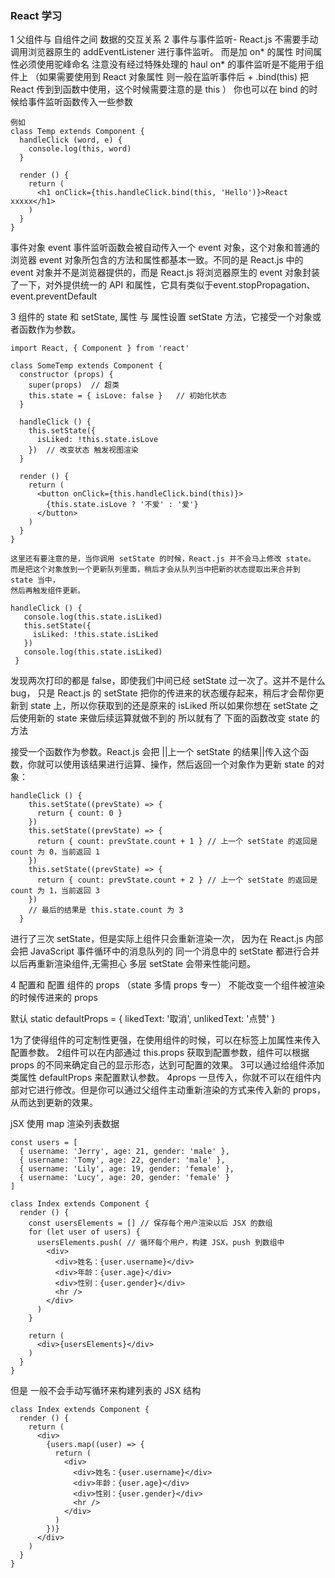 ### React  学习

1 父组件与 自组件之间 数据的交互关系
2 事件与事件监听-  React.js 不需要手动调用浏览器原生的 addEventListener 进行事件监听。 而是加 on* 的属性 时间属性必须使用驼峰命名
注意没有经过特殊处理的 haul on*  的事件监听是不能用于组件上 （如果需要使用到 React 对象属性 则一般在监听事件后 + .bind(this) 把 React 传到到函数中使用，这个时候需要注意的是 this ）
你也可以在 bind 的时候给事件监听函数传入一些参数

```
例如
class Temp extends Component {
  handleClick (word, e) {
    console.log(this, word)
  }

  render () {
    return (
      <h1 onClick={this.handleClick.bind(this, 'Hello')}>React xxxxx</h1>
    )
  }
}
```


事件对象 event
事件监听函数会被自动传入一个 event 对象，这个对象和普通的浏览器 event 对象所包含的方法和属性都基本一致。不同的是 React.js 中的 event 对象并不是浏览器提供的，而是 React.js 将浏览器原生的 event 对象封装了一下，对外提供统一的 API 和属性，它具有类似于event.stopPropagation、event.preventDefault


3 组件的 state 和 setState,  属性 与 属性设置  setState 方法，它接受一个对象或者函数作为参数。

```
import React, { Component } from 'react'

class SomeTemp extends Component {
  constructor (props) {
    super(props)  // 超类
    this.state = { isLove: false }   // 初始化状态
  }

  handleClick () {
    this.setState({
      isLiked: !this.state.isLove
    })  // 改变状态 触发视图渲染
  }

  render () {
    return (
      <button onClick={this.handleClick.bind(this)}>
        {this.state.isLove ? '不爱' : '爱'}
      </button>
    )
  }
}

这里还有要注意的是，当你调用 setState 的时候，React.js 并不会马上修改 state。
而是把这个对象放到一个更新队列里面，稍后才会从队列当中把新的状态提取出来合并到 state 当中，
然后再触发组件更新。

handleClick () {
   console.log(this.state.isLiked)
   this.setState({
     isLiked: !this.state.isLiked
   })
   console.log(this.state.isLiked)
 }
```

发现两次打印的都是 false，即使我们中间已经 setState 过一次了。这并不是什么 bug，
只是 React.js 的 setState 把你的传进来的状态缓存起来，稍后才会帮你更新到 state 上，所以你获取到的还是原来的 isLiked
所以如果你想在 setState 之后使用新的 state 来做后续运算就做不到的  所以就有了 下面的函数改变 state 的方法

接受一个函数作为参数。React.js 会把 ||上一个 setState 的结果||传入这个函数，你就可以使用该结果进行运算、操作，然后返回一个对象作为更新 state 的对象：
```
handleClick () {
    this.setState((prevState) => {
      return { count: 0 }
    })
    this.setState((prevState) => {
      return { count: prevState.count + 1 } // 上一个 setState 的返回是 count 为 0，当前返回 1
    })
    this.setState((prevState) => {
      return { count: prevState.count + 2 } // 上一个 setState 的返回是 count 为 1，当前返回 3
    })
    // 最后的结果是 this.state.count 为 3
  }

```
进行了三次 setState，但是实际上组件只会重新渲染一次，
因为在 React.js 内部会把 JavaScript 事件循环中的消息队列的
同一个消息中的 setState 都进行合并以后再重新渲染组件,无需担心
多层 setState 会带来性能问题。


4 配置和 配置 组件的 props （state 多情 props 专一）
 不能改变一个组件被渲染的时候传进来的 props

默认
static defaultProps = {
  likedText: '取消',
  unlikedText: '点赞'
}


1为了使得组件的可定制性更强，在使用组件的时候，可以在标签上加属性来传入配置参数。
2组件可以在内部通过 this.props 获取到配置参数，组件可以根据 props 的不同来确定自己的显示形态，达到可配置的效果。
3可以通过给组件添加类属性 defaultProps 来配置默认参数。
4props 一旦传入，你就不可以在组件内部对它进行修改。但是你可以通过父组件主动重新渲染的方式来传入新的 props，从而达到更新的效果。

jSX 使用 map 渲染列表数据

```
const users = [
  { username: 'Jerry', age: 21, gender: 'male' },
  { username: 'Tomy', age: 22, gender: 'male' },
  { username: 'Lily', age: 19, gender: 'female' },
  { username: 'Lucy', age: 20, gender: 'female' }
]

class Index extends Component {
  render () {
    const usersElements = [] // 保存每个用户渲染以后 JSX 的数组
    for (let user of users) {
      usersElements.push( // 循环每个用户，构建 JSX，push 到数组中
        <div>
          <div>姓名：{user.username}</div>
          <div>年龄：{user.age}</div>
          <div>性别：{user.gender}</div>
          <hr />
        </div>
      )
    }

    return (
      <div>{usersElements}</div>
    )
  }
}
```
但是 一般不会手动写循环来构建列表的 JSX 结构
```
class Index extends Component {
  render () {
    return (
      <div>
        {users.map((user) => {
          return (
            <div>
              <div>姓名：{user.username}</div>
              <div>年龄：{user.age}</div>
              <div>性别：{user.gender}</div>
              <hr />
            </div>
          )
        })}
      </div>
    )
  }
}
```
